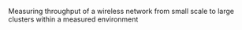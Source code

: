 Measuring throughput of a wireless network from small scale to large clusters within a measured environment
